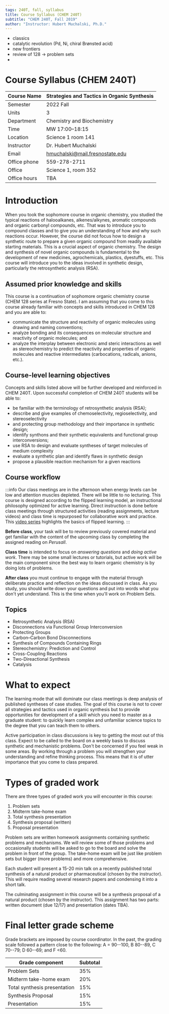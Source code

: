 ```yaml
---
tags: 240T, fall, syllabus
title: Course Syllabus (CHEM 240T)
subtitle: "CHEM 240T, Fall 2019"
author: "Instructor: Hubert Muchalski, Ph.D."
---
```


- classics
- catalytic revolution (Pd, Ni, chiral Brønsted acid)
- new frontiers
- review of 128 -> problem sets
- 

# Course Syllabus (CHEM 240T)

| Course Name  | Strategies and Tactics in Organic Synthesis   |  
| :----------- | :------------------------------ |  
| Semester     | 2022 Fall        |  
| Units        | 3                               |  
| Department   | Chemistry and Biochemistry      |  
| Time         | MW 17:00–18:15                 |  
| Location     | Science 1 room 141       |  
| Instructor   | Dr. Hubert Muchalski            |  
| Email        | hmuchalski@mail.fresnostate.edu |  
| Office phone | 559-278-2711                    |  
| Office       | Science 1, room 352             |  
| Office hours | TBA  |  

# Introduction

When you took the sophomore course in organic chemistry, you studied the typical reactions of halooalkanes, alkenes/alkynes, aromatic compounds and organic carbonyl compounds, etc. That was to introduce you to compound classes and to give you an understanding of how and why such reactions occur. However, the course did not focus how to design a synthetic route to prepare a given organic compound from readily available starting materials. This is a crucial aspect of organic chemistry. The design and synthesis of novel organic compounds is fundamental to the development of new medicines, agrochemicals, plastics, dyestuffs, etc. This course will introduce you to the ideas involved in synthetic design, particularly the retrosynthetic analysis (RSA).

## Assumed prior knowledge and skills

This course is a continuation of sophomore organic chemistry course (CHEM 128 series at Fresno State). I am assuming that you come to this course already familiar with concepts and skills introduced in CHEM 128 and you are able to:

- communicate the structure and reactivity of organic molecules using drawing and naming conventions;
- analyze bonding and its consequences on molecular structure and reactivity of organic molecules; and
- analyze the interplay between electronic amd steric interactions as well as stereochemistry to predict the reactivity and properties of organic molecules and reactive intermediates (carbocations, radicals, anions, etc.).

## Course-level learning objectives

Concepts and skills listed above will be further developed and reinforced in CHEM 240T. Upon successful completion of CHEM 240T students will be able to:

- be familiar with the terminology of retrosynthetic analysis (RSA);
- describe and give examples of chemoselectivity, regioselectivity, and stereoselectivity 
- and protecting group methodology and their importance in synthetic design;
- identify synthons and their synthetic equivalents and functional group interconversions;
- use RSA to design and evaluate syntheses of target molecules of medium complexity
- evaluate a synthetic plan and identify flaws in synthetic design
- propose a plausible reaction mechanism for a given reactions

## Course workflow

:::info
Our class meetings are in the afternoon when energy levels can be low and attention muscles depleted. There will be little to no lecturing. This course is designed according to the flipped learning model, an instructional philosophy optimized for active learning. Direct instruction is done before class meetings through structured activities (reading assignments, lecture videos) and class time is repurposed for collaborative work and practice. This [video series](https://vimeo.com/showcase/8484250) highlights the basics of flipped learning.
:::

**Before class**, your task will be to review previously covered material and get familiar with the content of the upcoming class by completing the assigned reading on *Perusall*. 

**Class time** is intended to focus on *answering questions* and *doing active work*. There may be some small lectures or tutorials, but active work will be the main component since the best way to learn organic chemistry is by doing lots of problems.

**After class** you must continue to engage with the material through deliberate practice and reflection on the ideas discussed in class. As you study, you should write down your questions and put into words what you don't yet understand. This is the time when you'll work on Problem Sets.

## Topics

* Retrosynthetic Analysis (RSA)
* Disconnections via Functional Group Interconversion
* Protecting Groups
* Carbon–Carbon Bond Disconnections
* Synthesis of Compounds Containing Rings
* Stereochemistry: Prediction and Control
* Cross-Coupling Reactions
* Two-Direactional Synthesis
* Catalysis

# What to expect

The learning mode that will dominate our class meetings is deep analysis of published syntheses of case studies. The goal of this course is not to cover all strategies and tactics used in organic synthesis but to provide opportunities for development of a skill which you need to master as a graduate student: to quickly learn complex and unfamiliar science topics to the degree that you can teach them to others.

Active participation in class discussions is key to getting the most out of this class. Expect to be called to the board on a weekly basis to discuss synthetic and mechanistic problems. Don't be concerned if you feel weak in some areas. By working through a problem you will strengthen your understanding and refine thinking process. This means that it is of utter importance that you come to class prepared.

# Types of graded work

There are three types of graded work you will encounter in this course:

1. Problem sets
2. Midterm take-home exam
3. Total synthesis presentation
4. Synthesis proposal (written)
5. Proposal presentation

Problem sets are written homework assignments containing synthetic problems and mechanisms. We will review some of those problems and occasionally students will be asked to go to the board and solve the problem in front of the group. The take-home exam will be just like problem sets but bigger (more problems) and more comprehensive.

Each student will present a 15-20 min talk on a recently published total synthesis of a natural product or pharmaceutical (chosen by the instructor). This will require reading several research papers and condensing it into a short talk. 

The culminating assignment in this course will be a synthesis proposal of a natural product (chosen by the instructor). This assignment has two parts: written document (due 12/17) and presentation (dates TBA).

# Final letter grade scheme

Grade brackets are imposed by course coordinator. In the past, the grading scale followed a pattern close to the following: A = 90--100, B 80--89, C 70--79; D 60--69; and F <60.

| Grade component              | Subtotal |
|------------------------------|----------|
| Problem Sets                 | 35%      |
| Midterm take-home exam       | 20%      |
| Total synthesis presentation | 15%      |
| Synthesis Proposal           | 15%      |
| Presentation                 | 15%      |
